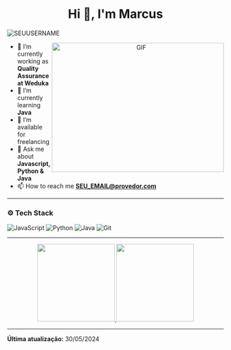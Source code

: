 <h1 align="center">Hi 👋, I'm Marcus</h1>

<p align="left"> <img src="https://komarev.com/ghpvc/?username=SEUUSERNAME&label=Profile%20views&color=0e75b6&style=flat" alt="SEUUSERNAME" /> </p>

<a target="_blank" align="center">
  <img align="right" top="500" height="300" width="400" alt="GIF" src="https://media.giphy.com/media/SWoSkN6DxTszqIKEqv/giphy.gif">
</a>

- 🔭 I’m currently working as **Quality Assurance at Weduka**
- 🌱 I’m currently learning **Java**
- 🤝 I’m available for freelancing
- 💬 Ask me about **Javascript, Python & Java**
- 📫 How to reach me **SEU_EMAIL@provedor.com**

---

### ⚙️ Tech Stack
![JavaScript](https://img.shields.io/badge/-JavaScript-05122A?style=flat&logo=javascript)
![Python](https://img.shields.io/badge/-Python-05122A?style=flat&logo=python)
![Java](https://img.shields.io/badge/-Java-05122A?style=flat&logo=java)
![Git](https://img.shields.io/badge/-Git-05122A?style=flat&logo=git)

---

<p align="center">
  <a href="https://github.com/SEUUSERNAME">
    <img height="180em" src="https://github-readme-stats.vercel.app/api?username=SEUUSERNAME&show_icons=true&theme=dark&include_all_commits=true&count_private=true"/>
    <img height="180em" src="https://github-readme-stats.vercel.app/api/top-langs/?username=SEUUSERNAME&layout=compact&langs_count=7&theme=dark"/>
  </a>
</p>

---

**Última atualização:** 30/05/2024
